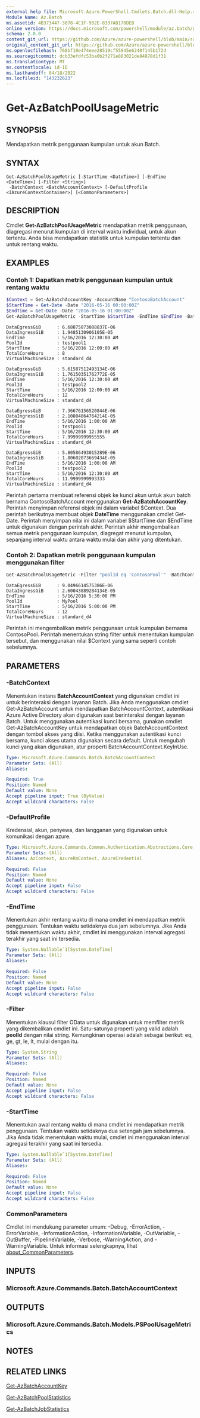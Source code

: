 ```yaml
---
external help file: Microsoft.Azure.PowerShell.Cmdlets.Batch.dll-Help.xml
Module Name: Az.Batch
ms.assetid: 4B373447-3078-4C1F-932E-8337AB170DEB
online version: https://docs.microsoft.com/powershell/module/az.batch/get-azbatchpoolusagemetric
schema: 2.0.0
content_git_url: https://github.com/Azure/azure-powershell/blob/main/src/Batch/Batch/help/Get-AzBatchPoolUsageMetric.md
original_content_git_url: https://github.com/Azure/azure-powershell/blob/main/src/Batch/Batch/help/Get-AzBatchPoolUsageMetric.md
ms.openlocfilehash: 768bf10e474eee28519cf55945e6240f145b172d
ms.sourcegitcommit: dcb33efdfc53ba0b2f271e883021de84878d1f31
ms.translationtype: MT
ms.contentlocale: id-ID
ms.lasthandoff: 04/18/2022
ms.locfileid: "143232623"
---
```

# Get-AzBatchPoolUsageMetric

## SYNOPSIS
Mendapatkan metrik penggunaan kumpulan untuk akun Batch.

## SYNTAX

```
Get-AzBatchPoolUsageMetric [-StartTime <DateTime>] [-EndTime <DateTime>] [-Filter <String>]
 -BatchContext <BatchAccountContext> [-DefaultProfile <IAzureContextContainer>] [<CommonParameters>]
```

## DESCRIPTION
Cmdlet **Get-AzBatchPoolUsageMetric** mendapatkan metrik penggunaan, diagregasi menurut kumpulan di interval waktu individual, untuk akun tertentu.
Anda bisa mendapatkan statistik untuk kumpulan tertentu dan untuk rentang waktu.

## EXAMPLES

### Contoh 1: Dapatkan metrik penggunaan kumpulan untuk rentang waktu
```powershell
$Context = Get-AzBatchAccountKey -AccountName "ContosoBatchAccount"
$StartTime = Get-Date -Date "2016-05-16 00:00:00Z"
$EndTime = Get-Date -Date "2016-05-16 01:00:00Z"
Get-AzBatchPoolUsageMetric -StartTime $StartTime -EndTime $EndTime -BatchContext $context
```

```output
DataEgressGiB      : 6.68875873088837E-06
DataIngressGiB     : 1.9485130906105E-05
EndTime            : 5/16/2016 12:30:00 AM
PoolId             : testpool1
StartTime          : 5/16/2016 12:00:00 AM
TotalCoreHours     : 8
VirtualMachineSize : standard_d4

DataEgressGiB      : 5.61587512493134E-06
DataIngressGiB     : 1.76150351762772E-05
EndTime            : 5/16/2016 12:30:00 AM
PoolId             : testpool2
StartTime          : 5/16/2016 12:00:00 AM
TotalCoreHours     : 12
VirtualMachineSize : standard_d4

DataEgressGiB      : 7.36676156520844E-06
DataIngressGiB     : 2.10804864764214E-05
EndTime            : 5/16/2016 1:00:00 AM
PoolId             : testpool1
StartTime          : 5/16/2016 12:30:00 AM
TotalCoreHours     : 7.99999999955555
VirtualMachineSize : standard_d4

DataEgressGiB      : 5.80586493015289E-06
DataIngressGiB     : 1.80602073669434E-05
EndTime            : 5/16/2016 1:00:00 AM
PoolId             : testpool2
StartTime          : 5/16/2016 12:30:00 AM
TotalCoreHours     : 11.9999999993333
VirtualMachineSize : standard_d4
```

Perintah pertama membuat referensi objek ke kunci akun untuk akun batch bernama ContosoBatchAccount menggunakan **Get-AzBatchAccountKey**.
Perintah menyimpan referensi objek ini dalam variabel $Context.
Dua perintah berikutnya membuat objek **DateTime** menggunakan cmdlet Get-Date.
Perintah menyimpan nilai ini dalam variabel $StartTime dan $EndTime untuk digunakan dengan perintah akhir.
Perintah akhir mengembalikan semua metrik penggunaan kumpulan, diagregat menurut kumpulan, sepanjang interval waktu antara waktu mulai dan akhir yang ditentukan.

### Contoh 2: Dapatkan metrik penggunaan kumpulan menggunakan filter
```powershell
Get-AzBatchPoolUsageMetric -Filter "poolId eq 'ContosoPool'" -BatchContext $Context
```

```output
DataEgressGiB      : 9.0496614575386E-06
DataIngressGiB     : 2.60043889284134E-05
EndTime            : 5/16/2016 5:30:00 PM
PoolId             : MyPool
StartTime          : 5/16/2016 5:00:00 PM
TotalCoreHours     : 12
VirtualMachineSize : standard_d4
```

Perintah ini mengembalikan metrik penggunaan untuk kumpulan bernama ContosoPool.
Perintah menentukan string filter untuk menentukan kumpulan tersebut, dan menggunakan nilai $Context yang sama seperti contoh sebelumnya.

## PARAMETERS

### -BatchContext
Menentukan instans **BatchAccountContext** yang digunakan cmdlet ini untuk berinteraksi dengan layanan Batch.
Jika Anda menggunakan cmdlet Get-AzBatchAccount untuk mendapatkan BatchAccountContext, autentikasi Azure Active Directory akan digunakan saat berinteraksi dengan layanan Batch. Untuk menggunakan autentikasi kunci bersama, gunakan cmdlet Get-AzBatchAccountKey untuk mendapatkan objek BatchAccountContext dengan tombol akses yang diisi. Ketika menggunakan autentikasi kunci bersama, kunci akses utama digunakan secara default. Untuk mengubah kunci yang akan digunakan, atur properti BatchAccountContext.KeyInUse.

```yaml
Type: Microsoft.Azure.Commands.Batch.BatchAccountContext
Parameter Sets: (All)
Aliases:

Required: True
Position: Named
Default value: None
Accept pipeline input: True (ByValue)
Accept wildcard characters: False
```

### -DefaultProfile
Kredensial, akun, penyewa, dan langganan yang digunakan untuk komunikasi dengan azure.

```yaml
Type: Microsoft.Azure.Commands.Common.Authentication.Abstractions.Core.IAzureContextContainer
Parameter Sets: (All)
Aliases: AzContext, AzureRmContext, AzureCredential

Required: False
Position: Named
Default value: None
Accept pipeline input: False
Accept wildcard characters: False
```

### -EndTime
Menentukan akhir rentang waktu di mana cmdlet ini mendapatkan metrik penggunaan.
Tentukan waktu setidaknya dua jam sebelumnya.
Jika Anda tidak menentukan waktu akhir, cmdlet ini menggunakan interval agregasi terakhir yang saat ini tersedia.

```yaml
Type: System.Nullable`1[System.DateTime]
Parameter Sets: (All)
Aliases:

Required: False
Position: Named
Default value: None
Accept pipeline input: False
Accept wildcard characters: False
```

### -Filter
Menentukan klausul filter OData untuk digunakan untuk memfilter metrik yang dikembalikan cmdlet ini.
Satu-satunya properti yang valid adalah **poolId** dengan nilai string.
Kemungkinan operasi adalah sebagai berikut: eq, ge, gt, le, lt, mulai dengan itu.

```yaml
Type: System.String
Parameter Sets: (All)
Aliases:

Required: False
Position: Named
Default value: None
Accept pipeline input: False
Accept wildcard characters: False
```

### -StartTime
Menentukan awal rentang waktu di mana cmdlet ini mendapatkan metrik penggunaan.
Tentukan waktu setidaknya dua setengah jam sebelumnya.
Jika Anda tidak menentukan waktu mulai, cmdlet ini menggunakan interval agregasi terakhir yang saat ini tersedia.

```yaml
Type: System.Nullable`1[System.DateTime]
Parameter Sets: (All)
Aliases:

Required: False
Position: Named
Default value: None
Accept pipeline input: False
Accept wildcard characters: False
```

### CommonParameters
Cmdlet ini mendukung parameter umum: -Debug, -ErrorAction, -ErrorVariable, -InformationAction, -InformationVariable, -OutVariable, -OutBuffer, -PipelineVariable, -Verbose, -WarningAction, and -WarningVariable. Untuk informasi selengkapnya, lihat [about_CommonParameters](http://go.microsoft.com/fwlink/?LinkID=113216).

## INPUTS

### Microsoft.Azure.Commands.Batch.BatchAccountContext

## OUTPUTS

### Microsoft.Azure.Commands.Batch.Models.PSPoolUsageMetrics

## NOTES

## RELATED LINKS

[Get-AzBatchAccountKey](./Get-AzBatchAccountKey.md)

[Get-AzBatchPoolStatistics](./Get-AzBatchPoolStatistic.md)

[Get-AzBatchJobStatistics](./Get-AzBatchJobStatistic.md)
